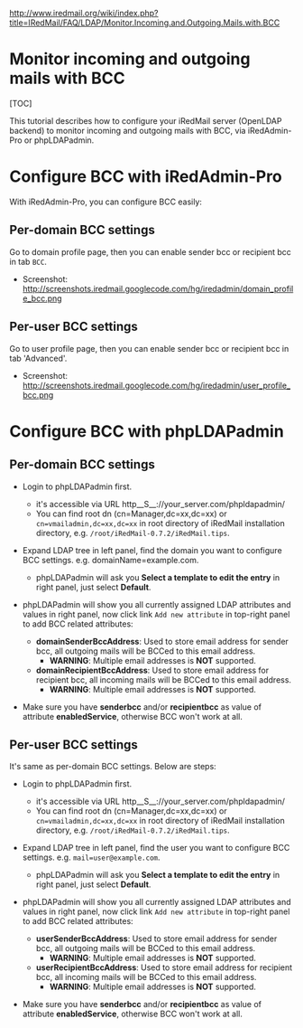 <http://www.iredmail.org/wiki/index.php?title=IRedMail/FAQ/LDAP/Monitor.Incoming.and.Outgoing.Mails.with.BCC>
# Monitor incoming and outgoing mails with BCC

[TOC]

This tutorial describes how to configure your iRedMail server (OpenLDAP backend) to monitor incoming and outgoing mails with BCC, via iRedAdmin-Pro or phpLDAPadmin.

# Configure BCC with iRedAdmin-Pro

With iRedAdmin-Pro, you can configure BCC easily:
## Per-domain BCC settings

Go to domain profile page, then you can enable sender bcc or recipient bcc in tab `BCC`.

* Screenshot: <http://screenshots.iredmail.googlecode.com/hg/iredadmin/domain_profile_bcc.png>

## Per-user BCC settings

Go to user profile page, then you can enable sender bcc or recipient bcc in tab 'Advanced'.

* Screenshot: <http://screenshots.iredmail.googlecode.com/hg/iredadmin/user_profile_bcc.png>

# Configure BCC with phpLDAPadmin

## Per-domain BCC settings

* Login to phpLDAPadmin first.
	* it's accessible via URL http__S__://your_server.com/phpldapadmin/
	* You can find root dn (cn=Manager,dc=xx,dc=xx) or `cn=vmailadmin,dc=xx,dc=xx` in root directory of iRedMail installation directory, e.g. `/root/iRedMail-0.7.2/iRedMail.tips`.

* Expand LDAP tree in left panel, find the domain you want to configure BCC settings. e.g. domainName=example.com.
	* phpLDAPadmin will ask you __Select a template to edit the entry__ in right panel, just select __Default__.

* phpLDAPadmin will show you all currently assigned LDAP attributes and values in right panel, now click link `Add new attribute` in top-right panel to add BCC related attributes:
	* __domainSenderBccAddress__: Used to store email address for sender bcc, all outgoing mails will be BCCed to this email address.
		* __WARNING__: Multiple email addresses is __NOT__ supported.
	* __domainRecipientBccAddress__: Used to store email address for recipient bcc, all incoming mails will be BCCed to this email address.
		* __WARNING__: Multiple email addresses is __NOT__ supported.

* Make sure you have __senderbcc__ and/or __recipientbcc__ as value of attribute __enabledService__, otherwise BCC won't work at all.

## Per-user BCC settings

It's same as per-domain BCC settings. Below are steps:

* Login to phpLDAPadmin first.
	* it's accessible via URL http__S__://your_server.com/phpldapadmin/
	* You can find root dn (cn=Manager,dc=xx,dc=xx) or `cn=vmailadmin,dc=xx,dc=xx` in root directory of iRedMail installation directory, e.g. `/root/iRedMail-0.7.2/iRedMail.tips`.

* Expand LDAP tree in left panel, find the user you want to configure BCC settings. e.g. `mail=user@example.com`.
	* phpLDAPadmin will ask you __Select a template to edit the entry__ in right panel, just select __Default__.

* phpLDAPadmin will show you all currently assigned LDAP attributes and values in right panel, now click link `Add new attribute` in top-right panel to add BCC related attributes:
	* __userSenderBccAddress__: Used to store email address for sender bcc, all outgoing mails will be BCCed to this email address.
		* __WARNING__: Multiple email addresses is __NOT__ supported.
	* __userRecipientBccAddress__: Used to store email address for recipient bcc, all incoming mails will be BCCed to this email address.
		* __WARNING__: Multiple email addresses is __NOT__ supported.

* Make sure you have __senderbcc__ and/or __recipientbcc__ as value of attribute __enabledService__, otherwise BCC won't work at all.

